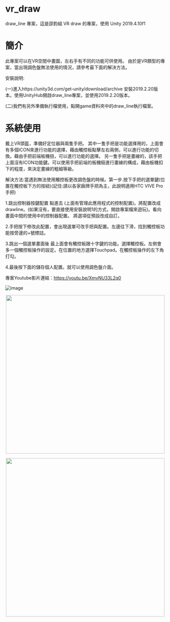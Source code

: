 # vr_draw
draw_line 專案，這是邵鈞組 VR draw 的專案，使用 Unity 2019.4.10f1

# 簡介
此專案可以在VR空間中畫圖，左右手有不同的功能可供使用。
由於是VR類型的專案，當出現調色盤無法使用的情況，請參考最下面的解決方法。

安裝說明:

(一)進入https://unity3d.com/get-unity/download/archive 安裝2019.2.20版本。使用UnityHub開啟draw_line專案，並使用2019.2.20版本。

(二)我們有另外準備執行檔使用，點開game資料夾中的draw_line執行檔案。

# 系統使用
戴上VR頭盔，準備好定位器與兩隻手把。
其中一隻手把是功能選擇用的，上面會有多個ICON來進行功能的選擇，藉由觸控板點擊左右兩側，可以進行功能的切換。藉由手把前端板機扭，可以進行功能的選擇。
另一隻手把是畫線的，該手把上面沒有ICON功能鍵。可以使用手把前端的板機鈕進行畫線的構成，藉由板機扣下的程度，來決定畫線的粗細等級。

解決方法:當遇到無法使用觸控板更改調色盤的時候。第一步.按下手把的選單鍵(位置在觸控板下方的按紐)(記住:請以各家廠牌手把為主，此說明適用HTC VIVE Pro手把)

1.跳出控制器按鍵配置 點進去  (上面有管理此應用程式的控制配置)。將配置改成drawline。(如果沒有，要直接使用安裝說明1的方式，開啟專案檔來遊玩)。看向畫面中間的使用中的控制器配置。
將選項從預設改成自訂。

2.手把按下修改此配置，會出現選單可改手把與配置。左邊往下滑，找到觸控板功能按旁邊的+號標誌。

3.跳出一個選單畫面後 最上面會有觸控板跟十字鍵的功能。選擇觸控板。左側會多一個觸控板操作的設定。在位置的地方選擇Touchpad。在觸控板操作的左下角打勾。

4.最後按下面的儲存個人配置。就可以使用調色盤介面。

專案Youtube影片連結：https://youtu.be/XmyNU33L2q0



![image]()

<P Align=center><img src="https://github.com/jsyeh/draw_line/blob/main/Assets/picture/explain_user/Touchpad.png" height="500">

<P Align=center><img src="https://github.com/jsyeh/draw_line/blob/main/Assets/picture/explain_user/Trigger%20Grip.png" height="500">
